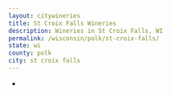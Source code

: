 ```yaml
---
layout: citywineries
title: St Croix Falls Wineries
description: Wineries in St Croix Falls, WI
permalink: /wisconsin/polk/st-croix-falls/
state: wi
county: polk
city: st croix falls
---
```

-
